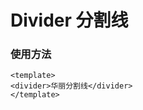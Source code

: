 # Divider 分割线

### 使用方法

``` vux height=65 components=Divider
<template>
<divider>华丽分割线</divider>
</template>
```